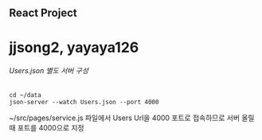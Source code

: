 ## React Project
# jjsong2, yayaya126   
  
  
###### Users.json 별도 서버 구성
```
cd ~/data  
json-server --watch Users.json --port 4000  
```
~/src/pages/service.js 파일에서 Users Url을 4000 포트로 접속하므로 서버 올릴때 포트를 4000으로 지정
